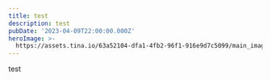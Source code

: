 ```yaml
---
title: test
description: test
pubDate: '2023-04-09T22:00:00.000Z'
heroImage: >-
  https://assets.tina.io/63a52104-dfa1-4fb2-96f1-916e9d7c5099/main_image_star-forming_region_carina_nircam_final-5mb.jpg
---
```


test
